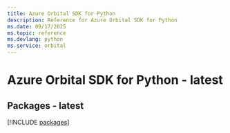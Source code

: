 ```yaml
---
title: Azure Orbital SDK for Python
description: Reference for Azure Orbital SDK for Python
ms.date: 09/17/2025
ms.topic: reference
ms.devlang: python
ms.service: orbital
---
```

# Azure Orbital SDK for Python - latest
## Packages - latest
[!INCLUDE [packages](orbital-index.md)]